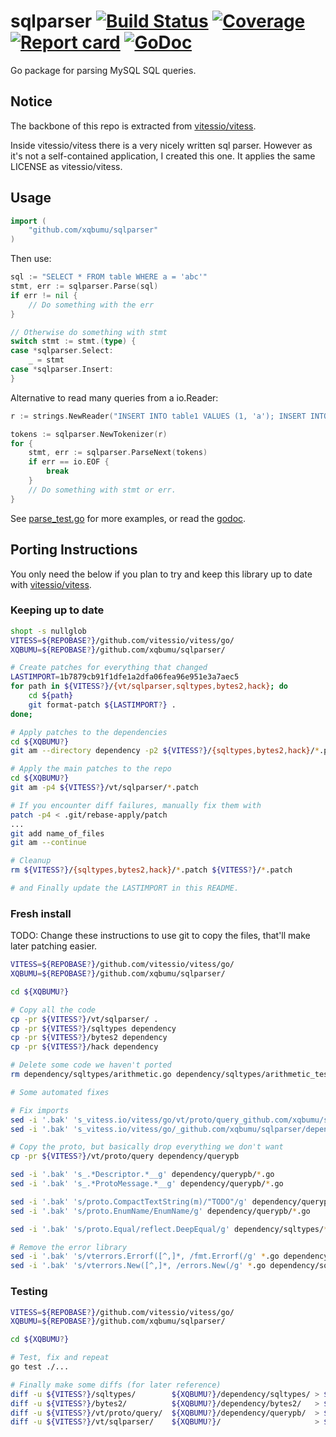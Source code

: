 # sqlparser [![Build Status](https://img.shields.io/travis/xqbumu/sqlparser.svg)](https://travis-ci.org/xqbumu/sqlparser) [![Coverage](https://img.shields.io/coveralls/xqbumu/sqlparser.svg)](https://coveralls.io/github/xqbumu/sqlparser) [![Report card](https://goreportcard.com/badge/github.com/xqbumu/sqlparser)](https://goreportcard.com/report/github.com/xqbumu/sqlparser) [![GoDoc](https://godoc.org/github.com/xqbumu/sqlparser?status.svg)](https://godoc.org/github.com/xqbumu/sqlparser)

Go package for parsing MySQL SQL queries.

## Notice

The backbone of this repo is extracted from [vitessio/vitess](https://github.com/vitessio/vitess).

Inside vitessio/vitess there is a very nicely written sql parser. However as it's not a self-contained application, I created this one.
It applies the same LICENSE as vitessio/vitess.

## Usage

```go
import (
    "github.com/xqbumu/sqlparser"
)
```

Then use:

```go
sql := "SELECT * FROM table WHERE a = 'abc'"
stmt, err := sqlparser.Parse(sql)
if err != nil {
	// Do something with the err
}

// Otherwise do something with stmt
switch stmt := stmt.(type) {
case *sqlparser.Select:
	_ = stmt
case *sqlparser.Insert:
}
```

Alternative to read many queries from a io.Reader:

```go
r := strings.NewReader("INSERT INTO table1 VALUES (1, 'a'); INSERT INTO table2 VALUES (3, 4);")

tokens := sqlparser.NewTokenizer(r)
for {
	stmt, err := sqlparser.ParseNext(tokens)
	if err == io.EOF {
		break
	}
	// Do something with stmt or err.
}
```

See [parse_test.go](https://github.com/xqbumu/sqlparser/blob/master/parse_test.go) for more examples, or read the [godoc](https://godoc.org/github.com/xqbumu/sqlparser).


## Porting Instructions

You only need the below if you plan to try and keep this library up to date with [vitessio/vitess](https://github.com/vitessio/vitess).

### Keeping up to date

```bash
shopt -s nullglob
VITESS=${REPOBASE?}/github.com/vitessio/vitess/go/
XQBUMU=${REPOBASE?}/github.com/xqbumu/sqlparser/

# Create patches for everything that changed
LASTIMPORT=1b7879cb91f1dfe1a2dfa06fea96e951e3a7aec5
for path in ${VITESS?}/{vt/sqlparser,sqltypes,bytes2,hack}; do
	cd ${path}
	git format-patch ${LASTIMPORT?} .
done;

# Apply patches to the dependencies
cd ${XQBUMU?}
git am --directory dependency -p2 ${VITESS?}/{sqltypes,bytes2,hack}/*.patch

# Apply the main patches to the repo
cd ${XQBUMU?}
git am -p4 ${VITESS?}/vt/sqlparser/*.patch

# If you encounter diff failures, manually fix them with
patch -p4 < .git/rebase-apply/patch
...
git add name_of_files
git am --continue

# Cleanup
rm ${VITESS?}/{sqltypes,bytes2,hack}/*.patch ${VITESS?}/*.patch

# and Finally update the LASTIMPORT in this README.
```

### Fresh install

TODO: Change these instructions to use git to copy the files, that'll make later patching easier.

```bash
VITESS=${REPOBASE?}/github.com/vitessio/vitess/go/
XQBUMU=${REPOBASE?}/github.com/xqbumu/sqlparser/

cd ${XQBUMU?}

# Copy all the code
cp -pr ${VITESS?}/vt/sqlparser/ .
cp -pr ${VITESS?}/sqltypes dependency
cp -pr ${VITESS?}/bytes2 dependency
cp -pr ${VITESS?}/hack dependency

# Delete some code we haven't ported
rm dependency/sqltypes/arithmetic.go dependency/sqltypes/arithmetic_test.go dependency/sqltypes/event_token.go dependency/sqltypes/event_token_test.go dependency/sqltypes/proto3.go dependency/sqltypes/proto3_test.go dependency/sqltypes/query_response.go dependency/sqltypes/result.go dependency/sqltypes/result_test.go

# Some automated fixes

# Fix imports
sed -i '.bak' 's_vitess.io/vitess/go/vt/proto/query_github.com/xqbumu/sqlparser/dependency/querypb_g' *.go dependency/sqltypes/*.go
sed -i '.bak' 's_vitess.io/vitess/go/_github.com/xqbumu/sqlparser/dependency/_g' *.go dependency/sqltypes/*.go

# Copy the proto, but basically drop everything we don't want
cp -pr ${VITESS?}/vt/proto/query dependency/querypb

sed -i '.bak' 's_.*Descriptor.*__g' dependency/querypb/*.go
sed -i '.bak' 's_.*ProtoMessage.*__g' dependency/querypb/*.go

sed -i '.bak' 's/proto.CompactTextString(m)/"TODO"/g' dependency/querypb/*.go
sed -i '.bak' 's/proto.EnumName/EnumName/g' dependency/querypb/*.go

sed -i '.bak' 's/proto.Equal/reflect.DeepEqual/g' dependency/sqltypes/*.go

# Remove the error library
sed -i '.bak' 's/vterrors.Errorf([^,]*, /fmt.Errorf(/g' *.go dependency/sqltypes/*.go
sed -i '.bak' 's/vterrors.New([^,]*, /errors.New(/g' *.go dependency/sqltypes/*.go
```

### Testing

```bash
VITESS=${REPOBASE?}/github.com/vitessio/vitess/go/
XQBUMU=${REPOBASE?}/github.com/xqbumu/sqlparser/

cd ${XQBUMU?}

# Test, fix and repeat
go test ./...

# Finally make some diffs (for later reference)
diff -u ${VITESS?}/sqltypes/        ${XQBUMU?}/dependency/sqltypes/ > ${XQBUMU?}/patches/sqltypes.patch
diff -u ${VITESS?}/bytes2/          ${XQBUMU?}/dependency/bytes2/   > ${XQBUMU?}/patches/bytes2.patch
diff -u ${VITESS?}/vt/proto/query/  ${XQBUMU?}/dependency/querypb/  > ${XQBUMU?}/patches/querypb.patch
diff -u ${VITESS?}/vt/sqlparser/    ${XQBUMU?}/                     > ${XQBUMU?}/patches/sqlparser.patch
```
